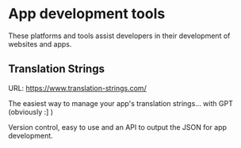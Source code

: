 # App development tools

These platforms and tools assist developers in their development of websites and apps.

## Translation Strings

URL: https://www.translation-strings.com/

The easiest way to manage your app's translation strings... with GPT (obviously :] )

Version control, easy to use and an API to output the JSON for app development.
